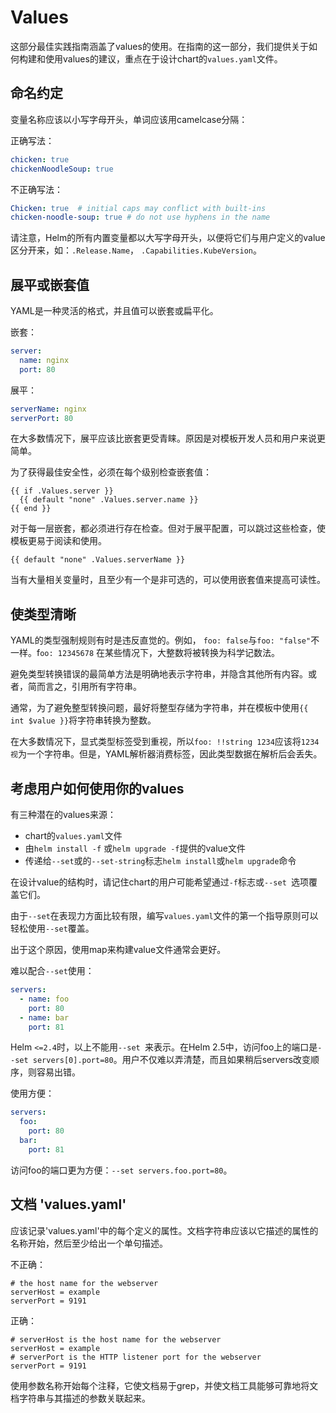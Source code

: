 # Values
这部分最佳实践指南涵盖了values的使用。在指南的这一部分，我们提供关于如何构建和使用values的建议，重点在于设计chart的`values.yaml`文件。

## 命名约定
变量名称应该以小写字母开头，单词应该用camelcase分隔：

正确写法：
```yaml
chicken: true
chickenNoodleSoup: true
```

不正确写法：


```yaml
Chicken: true  # initial caps may conflict with built-ins
chicken-noodle-soup: true # do not use hyphens in the name
```

请注意，Helm的所有内置变量都以大写字母开头，以便将它们与用户定义的value区分开来，如：`.Release.Name`， `.Capabilities.KubeVersion`。

## 展平或嵌套值

YAML是一种灵活的格式，并且值可以嵌套或扁平化。

嵌套：

```yaml
server:
  name: nginx
  port: 80
```

展平：

```yaml
serverName: nginx
serverPort: 80
```

在大多数情况下，展平应该比嵌套更受青睐。原因是对模板开发人员和用户来说更简单。

为了获得最佳安全性，必须在每个级别检查嵌套值：

```
{{ if .Values.server }}
  {{ default "none" .Values.server.name }}
{{ end }}
```

对于每一层嵌套，都必须进行存在检查。但对于展平配置，可以跳过这些检查，使模板更易于阅读和使用。

```
{{ default "none" .Values.serverName }}
```

当有大量相关变量时，且至少有一个是非可选的，可以使用嵌套值来提高可读性。

## 使类型清晰

YAML的类型强制规则有时是违反直觉的。例如， `foo: false`与`foo: "false"`不一样。f`oo: 12345678` 在某些情况下，大整数将被转换为科学记数法。

避免类型转换错误的最简单方法是明确地表示字符串，并隐含其他所有内容。或者，简而言之，引用所有字符串。

通常，为了避免整型转换问题，最好将整型存储为字符串，并在模板中使用`{{ int $value }}`将字符串转换为整数。

在大多数情况下，显式类型标签受到重视，所以`foo: !!string 1234`应该将`1234视`为一个字符串。但是，YAML解析器消费标签，因此类型数据在解析后会丢失。

## 考虑用户如何使用你的values

有三种潜在的values来源：

- chart的`values.yaml`文件
- 由`helm install -f` 或`helm upgrade -f`提供的value文件
- 传递给`--set`或的`--set-string`标志`helm install`或`helm upgrade`命令

在设计value的结构时，请记住chart的用户可能希望通过`-f`标志或`--set `选项覆盖它们。

由于`--set`在表现力方面比较有限，编写`values.yaml`文件的第一个指导原则可以轻松使用`--set`覆盖。

出于这个原因，使用map来构建value文件通常会更好。

难以配合`--set`使用：

```yaml
servers:
  - name: foo
    port: 80
  - name: bar
    port: 81
```

Helm `<=2.4`时，以上不能用`--set `来表示。在Helm 2.5中，访问foo上的端口是`--set servers[0].port=80`。用户不仅难以弄清楚，而且如果稍后servers改变顺序，则容易出错。

使用方便：

```yaml
servers:
  foo:
    port: 80
  bar:
    port: 81
```

访问foo的端口更为方便：`--set servers.foo.port=80`。

## 文档 'values.yaml'

应该记录'values.yaml'中的每个定义的属性。文档字符串应该以它描述的属性的名称开始，然后至少给出一个单句描述。

不正确：

```
# the host name for the webserver
serverHost = example
serverPort = 9191
```

正确：

```
# serverHost is the host name for the webserver
serverHost = example
# serverPort is the HTTP listener port for the webserver
serverPort = 9191
```

使用参数名称开始每个注释，它使文档易于grep，并使文档工具能够可靠地将文档字符串与其描述的参数关联起来。
